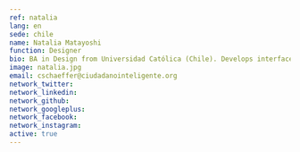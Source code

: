 ```yaml
---
ref: natalia
lang: en
sede: chile
name: Natalia Matayoshi 
function: Designer
bio: BA in Design from Universidad Católica (Chile). Develops interfaces. Cultural hybrid, passionate about new technologies, music and coffee. 
image: natalia.jpg
email: cschaeffer@ciudadanointeligente.org
network_twitter:
network_linkedin:
network_github:
network_googleplus:
network_facebook:
network_instagram:
active: true
---
```

